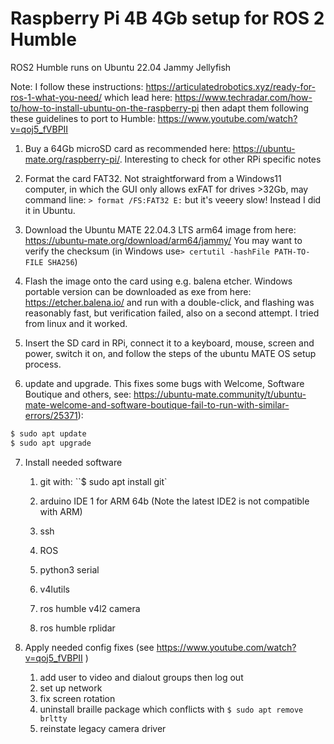 # Raspberry Pi 4B 4Gb setup for ROS 2 Humble

ROS2 Humble runs on Ubuntu 22.04 Jammy Jellyfish 

Note: I follow these instructions: https://articulatedrobotics.xyz/ready-for-ros-1-what-you-need/ which lead here: https://www.techradar.com/how-to/how-to-install-ubuntu-on-the-raspberry-pi then adapt them following these guidelines to port to Humble: https://www.youtube.com/watch?v=qoj5_fVBPII 

1. Buy a 64Gb microSD card as recommended here: https://ubuntu-mate.org/raspberry-pi/. Interesting to check for other RPi specific notes

2. Format the card FAT32. Not straightforward from a Windows11 computer, in which the GUI only allows exFAT for drives >32Gb, may command line: `> format /FS:FAT32 E:` but it's veeery slow! Instead I did it in Ubuntu.

3. Download the Ubuntu MATE 22.04.3 LTS arm64 image from here: https://ubuntu-mate.org/download/arm64/jammy/ You may want to verify the checksum (in Windows use`> certutil -hashFile PATH-TO-FILE SHA256`)

4. Flash the image onto the card using e.g. balena etcher. Windows portable version can be downloaded as exe from here: https://etcher.balena.io/ and run with a double-click, and flashing was reasonably fast, but verification failed, also on a second attempt. I tried from linux and it worked.

5. Insert the SD card in RPi, connect it to a keyboard, mouse, screen and power, switch it on, and follow the steps of the ubuntu MATE OS setup process.
6. update and upgrade. This fixes some bugs with Welcome, Software Boutique and others, see: https://ubuntu-mate.community/t/ubuntu-mate-welcome-and-software-boutique-fail-to-run-with-similar-errors/25371):
```bash
$ sudo apt update
$ sudo apt upgrade
```

7. Install needed software 

   1. git with: ``$ sudo apt install git`

   2. arduino IDE 1 for ARM 64b (Note the latest IDE2 is not compatible with ARM)

   3. ssh

   4. ROS

   5. python3 serial

   6. v4lutils

   7. ros humble v4l2 camera

   8. ros humble rplidar 

8. Apply needed config fixes (see https://www.youtube.com/watch?v=qoj5_fVBPII ) 

   1. add user to video and dialout groups then log out
   2. set up network
   3. fix screen rotation
   4. uninstall braille package which conflicts with `$ sudo apt remove brltty`
   5. reinstate legacy camera driver


   

